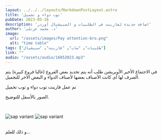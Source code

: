 ```yaml
---
layout: ../../../layouts/MarkdownPostLayout.astro
title: 'توب دواء و تجميل'
pubDate: 2023-05-16
description: 'اضافة جديدة لفارينت فى الطلبيات و السبيشيال أوردر'
author: 'د. محمد عزتلى'
image:
  url: "/assets/images/Pay attention-bro.png"
  alt: "time table"
tags: ["طلبيات", "ساب", "فارينت", "سبيشيال"]
link: ""
audio: "/assets/audio/16052023.mp3"
---
```


فى الاجتماع الأخير  الأوبريشن طلب أنه يتم تحديد بعض الفروع (غالبا فروع كبيرة) يتم الصرف لها أى كانت الأصناف بعضها لأصناف الدواء و البعض الاخر للتجميل.

تم عمل فارينت توب دواء و توب تجميل

الصور بالأسفل للتوضيح.

<br />

![sap variant](/assets/images/16-5-2023-1.jpg)
![sap variant](/assets/images/16-5-2023-2.jpg)

<br />
و ذلك للعلم...

